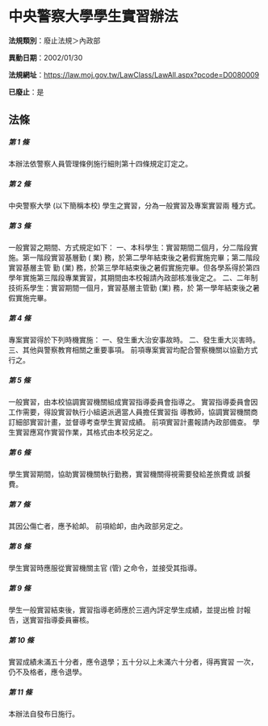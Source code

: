 # 中央警察大學學生實習辦法

**法規類別**：廢止法規＞內政部

**異動日期**：2002/01/30  

**法規網址**：https://law.moj.gov.tw/LawClass/LawAll.aspx?pcode=D0080009

**已廢止**：是



## 法條
##### 第 1 條
本辦法依警察人員管理條例施行細則第十四條規定訂定之。

##### 第 2 條
中央警察大學 (以下簡稱本校) 學生之實習，分為一般實習及專案實習兩
種方式。

##### 第 3 條
一般實習之期間、方式規定如下：
一、本科學生：實習期間二個月，分二階段實施。第一階段實習基層勤 (
    業) 務，於第二學年結束後之暑假實施完畢；第二階段實習基層主管
    勤 (業) 務，於第三學年結束後之暑假實施完畢。但各學系得於第四
    學年實施第三階段專業實習，其期間由本校報請內政部核准後定之。
二、二年制技術系學生：實習期間一個月，實習基層主管勤 (業) 務，於
    第一學年結束後之暑假實施完畢。


##### 第 4 條
專案實習得於下列時機實施：
一、發生重大治安事故時。
二、發生重大災害時。
三、其他與警察教育相關之重要事項。
前項專案實習均配合警察機關以協勤方式行之。


##### 第 5 條
一般實習，由本校協調實習機關組成實習指導委員會指導之。
實習指導委員會因工作需要，得設實習執行小組遴派適當人員擔任實習指
導教師，協調實習機關商訂細部實習計畫，並督導考查學生實習成績。
前項實習計畫報請內政部備查。
學生實習應寫作實習作業，其格式由本校另定之。

##### 第 6 條
學生實習期間，協助實習機關執行勤務，實習機關得視需要發給差旅費或
誤餐費。

##### 第 7 條
其因公傷亡者，應予給卹。
前項給卹，由內政部另定之。

##### 第 8 條
學生實習時應服從實習機關主官 (管) 之命令，並接受其指導。

##### 第 9 條
學生一般實習結束後，實習指導老師應於三週內評定學生成績，並提出檢
討報告，送實習指導委員審核。

##### 第 10 條
實習成績未滿五十分者，應令退學；五十分以上未滿六十分者，得再實習
一次，仍不及格者，應令退學。

##### 第 11 條
本辦法自發布日施行。


